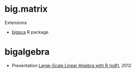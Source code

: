 # big.matrix

Extensions

- [bigpca](https://cran.r-project.org/web/packages/bigpca/) R package

# bigalgebra

- Presentation [Large-Scale Linear Algebra with R (pdf)](http://files.meetup.com/1781511/bigmemoryRandLinearAlgebra_BryanLewis.pdf), 2012

